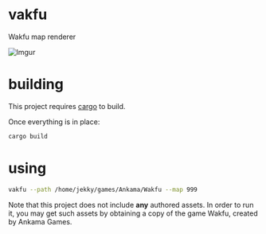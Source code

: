 # vakfu
Wakfu map renderer

![Imgur](https://i.imgur.com/dx6mHVB.jpg)

# building

This project requires [cargo](https://crates.io) to build.

Once everything is in place:
```bash
cargo build
```

# using


```bash
vakfu --path /home/jekky/games/Ankama/Wakfu --map 999
```

Note that this project does not include **any** authored assets. In order to run it, you may get such assets by obtaining a copy of the game Wakfu, created by Ankama Games.
